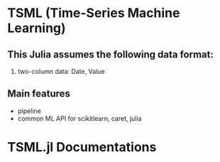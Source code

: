 # TSML (Time-Series Machine Learning)

## This Julia assumes the following data format:
1. two-column data: Date, Value


## Main features
* pipeline
* common ML API for scikitlearn, caret, julia

# TSML.jl Documentations
